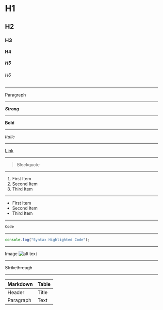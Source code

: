 # H1

## H2

### H3

#### H4

##### H5

###### H6

---

Paragraph

---

**_Strong_**

---

**Bold**

---

_Italic_

---

[Link](https://docs.github.com/en/get-started/writing-on-github/getting-started-with-writing-and-formatting-on-github/basic-writing-and-formatting-syntax)

---

> Blockquote

---

1. First Item
2. Second Item
3. Third Item

---

- First Item
- Second Item
- Third Item

---

`Code`

---

```js
console.log("Syntax Highlighted Code");
```

---

Image
![alt text](image.jpg)

---

~~Strikethrough~~

---

| Markdown  | Table |
| --------- | ----- |
| Header    | Title |
| Paragraph | Text  |

